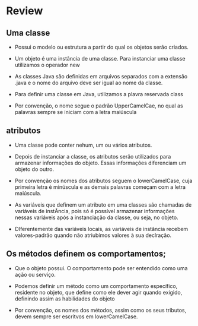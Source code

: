 # Review

## Uma classe
- Possui o modelo ou estrutura a partir do qual os objetos serão criados.

- Um objeto é uma instância de uma classe. Para instanciar uma classe utilizamos o operador new


- As classes Java são definidas em arquivos separados com a extensão .java e o nome do arquivo deve ser igual ao nome da classe.

- Para definir uma classe em Java, utilizamos a plavra reservada class	

- Por convenção, o nome segue o padrão UpperCamelCae, no qual as palavras sempre se iniciam com a letra maiúscula

## atributos 

- Uma classe pode conter nehum, um ou vários atributos.

- Depois de instanciar a classe, os atributos serão utilizados para armazenar informações do objeto. Essas informações diferenciam um objeto do outro.

- Por convenção os nomes dos atributos seguem o lowerCamelCase, cuja primeira letra é minúscula e as demais palavras começam com a letra maiúscula.

- As variáveis que definem um atributo em uma classes são chamadas de variáveis de instÂncia, pois só é possível armazenar informações nessas variáveis após a instanciação da classe, ou seja, no objeto.

- DIferentemente das variáveis locais, as variáveis de instância recebem valores-padrão quando não atriubímos valores à sua declração.

## Os métodos definem os comportamentos;
- Que o objeto possui. O comportamento pode ser entendido como uma ação ou serviço.

- Podemos definir um método como um comportamento específico, residente no objeto, que define como ele dever agir quando exigido, definindo assim as habilidades do objeto

- Por convenção, os nomes dos métodos, assim como os seus tributos, devem sempre ser escritvos em lowerCamelCase.
































